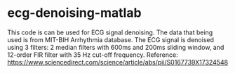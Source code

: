 # ecg-denoising-matlab
This code is can be used for ECG signal denoising. The data that being used is from MIT-BIH Arrhythmia database. The ECG signal is denoised using 3 filters: 2 median filters with 600ms and 200ms sliding window, and 12-order FIR filter with 35 Hz cut-off frequency. Reference: https://www.sciencedirect.com/science/article/abs/pii/S0167739X17324548
